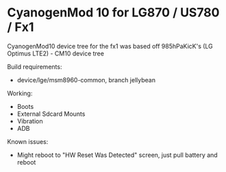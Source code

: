 CyanogenMod 10 for LG870 / US780 / Fx1
=======================================

CyanogenMod10 device tree for the fx1 was based off 985hPaKicK's (LG Optimus LTE2) - CM10 device tree

Build requirements:
* device/lge/msm8960-common, branch jellybean

Working:
* Boots
* External Sdcard Mounts
* Vibration
* ADB

Known issues:
* Might reboot to "HW Reset Was Detected" screen, just pull battery and reboot

